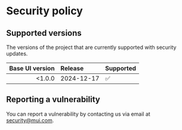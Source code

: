# Security policy

## Supported versions

The versions of the project that are currently supported with security updates.

| Base UI version | Release    | Supported          |
| --------------: | :--------- | :----------------- |
|          <1.0.0 | 2024-12-17 | :white_check_mark: |

## Reporting a vulnerability

You can report a vulnerability by contacting us via email at [security@mui.com](mailto:security@mui.com).
